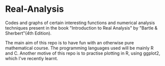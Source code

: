 # Real-Analysis

Codes and graphs of certain interesting functions and numerical analysis techniques present in the book "Introduction to Real Analysis" by "Bartle & Sherbert"(4th Edition).

The main aim of this repo is to have fun with an otherwise pure mathematical course.
The programming languages used will be mainly R and C.
Another motive of this repo is to practise plotting in R, using ggplot2, which I've recently learnt.
